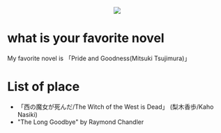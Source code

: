 <p align="center">
  <img src="https://github.com/user-attachments/assets/67e46a6f-4034-468a-9d38-c8992b0d3e66" >
</p>

# what is your favorite novel
My favorite novel is 「Pride and Goodness(Mitsuki Tsujimura)」

# List of place
- 「西の魔女が死んだ/The Witch of the West is Dead」 (梨木香歩/Kaho Nasiki)
- "The Long Goodbye" by Raymond Chandler
